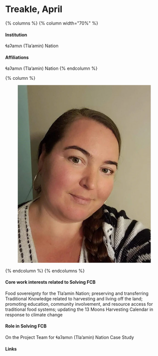 # Treakle, April

{% columns %}
{% column width="70%" %}
#### Institution

ɬaʔamɩn (Tla’amin) Nation

#### Affiliations

ɬaʔamɩn (Tla’amin) Nation
{% endcolumn %}

{% column %}
<figure><img src="https://raw.githubusercontent.com/Solving-FCB/docs/refs/heads/main/.img/treakle-a.webp" alt=""></figure>
{% endcolumn %}
{% endcolumns %}

#### Core work interests related to Solving FCB

Food sovereignty for the Tla’amin Nation; preserving and transferring Traditional Knowledge related to harvesting and living off the land; promoting education, community involvement, and resource access for traditional food systems; updating the 13 Moons Harvesting Calendar in response to climate change

#### Role in Solving FCB

On the Project Team for ɬaʔamɩn (Tla’amin) Nation Case Study

#### Links
